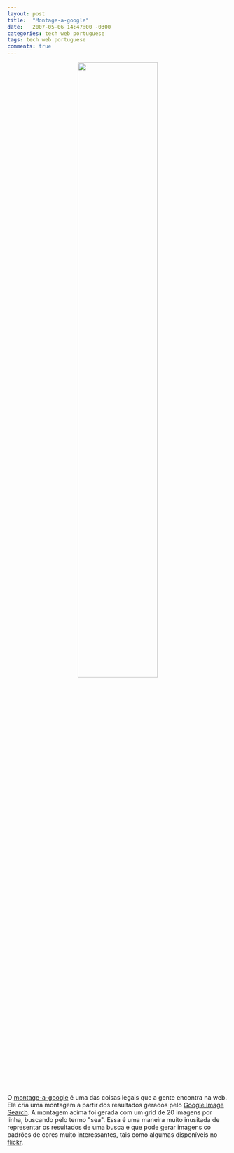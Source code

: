 ```yaml
---
layout: post
title:  "Montage-a-google"
date:   2007-05-06 14:47:00 -0300
categories: tech web portuguese
tags: tech web portuguese
comments: true
---
```


<center><img post-image src="/blog/images/montage-a-google.png" style="width: 60%;" /></center>

O [montage-a-google](http://grant.robinson.name/projects/montage-a-google/) é uma das coisas legais que a gente encontra na web. Ele cria uma montagem a partir dos resultados gerados pelo [Google Image Search](http://images.google.com/). A montagem acima foi gerada com um grid de 20 imagens por linha, buscando pelo termo "sea". Essa é uma maneira muito inusitada de representar os resultados de uma busca e que pode gerar imagens co padrões de cores muito interessantes, tais como algumas disponíveis no [flickr](http://www.flickr.com/photos/tags/montageagoogle/).